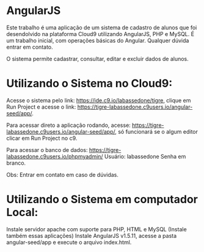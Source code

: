# AngularJS
Este trabalho é uma aplicação de um sistema de cadastro de alunos que foi desendolvido na plataforma Cloud9 utilizando AngularJS, PHP e MySQL. É um trabalho inicial, com operações básicas do Angular. Qualquer dúvida entrar em contato.

O sistema permite cadastrar, consultar, editar e excluir dados de alunos.

# Utilizando o Sistema no Cloud9:

Acesse o sistema pelo link: https://ide.c9.io/labassedone/tigre, clique em Run Project e acesse o link: https://tigre-labassedone.c9users.io/angular-seed/app/. 

Para acessar direto a aplicação rodando, acesse: https://tigre-labassedone.c9users.io/angular-seed/app/, só funcionará se o algum editor clicar em Run Project no c9.

Para acessar o banco de dados: https://tigre-labassedone.c9users.io/phpmyadmin/
Usuário: labassedone
Senha em branco.

Obs: Entrar em contato em caso de dúvidas.

# Utilizando o Sistema em computador Local:

Instale servidor apache com suporte para PHP, HTML e MySQL (Instale também essas aplicações)
Instale AngularJS v1.5.11, acesse a pasta angular-seed/app e execute o arquivo index.html.


